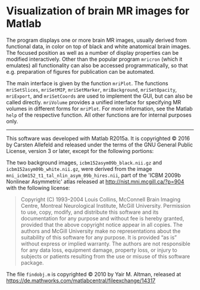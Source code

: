 # Visualization of brain MR images for Matlab

The program displays one or more brain MR images, usually derived from functional
data, in color on top of black and white anatomical brain images. The focused
position as well as a number of display properties can be modified interactively.
Other than the popular program `mricron` (which it emulates) all functionality can
also be accessed programmatically, so that e.g. preparation of figures for
publication can be automated.

The main interface is given by the function `mriPlot`. The functions `mriSetSlices`,
`mriSetMIP`, `mriSetMarker`, `mriBackground`, `mriSetOpacity`, `mriExport`, and
`mriSetCoords` are used to implement the GUI, but can also be called directly.
`mriVolume` provides a unified interface for specifying MR volumes in different
forms for `mriPlot`. For more information, see the Matlab `help` of the respective
function. All other functions are for internal purposes only.


***

This software was developed with Matlab R2015a.
It is copyrighted © 2016 by Carsten Allefeld and released under the terms of the
GNU General Public License, version 3 or later, except for the following portions:

The two background images, `icbm152asym09b_black.nii.gz` and
`icbm152asym09b_white.nii.gz`, were derived from the image\
`mni_icbm152_t1_tal_nlin_asym_09b_hires.nii`,
part of the 'ICBM 2009b Nonlinear Asymmetric' atlas released at
<http://nist.mni.mcgill.ca/?p=904> with the following license:

>   Copyright (C) 1993–2004 Louis Collins, McConnell Brain Imaging Centre,
> Montreal Neurological Institute, McGill University. Permission to use, copy,
> modify, and distribute this software and its documentation for any purpose
> and without fee is hereby granted, provided that the above copyright notice
> appear in all copies. The authors and McGill University make no
> representations about the suitability of this software for any purpose. It is
> provided “as is” without express or implied warranty. The authors are not
> responsible for any data loss, equipment damage, property loss, or injury to
> subjects or patients resulting from the use or misuse of this software
> package.

The file `findobj.m` is copyrighted © 2010 by Yair M. Altman, released at
<https://de.mathworks.com/matlabcentral/fileexchange/14317>

